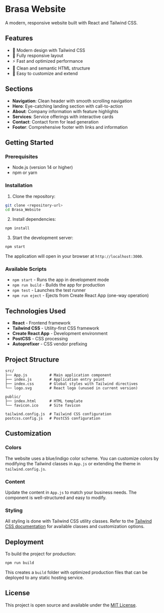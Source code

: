 # Brasa Website

A modern, responsive website built with React and Tailwind CSS.

## Features

- 🎨 Modern design with Tailwind CSS
- 📱 Fully responsive layout
- ⚡ Fast and optimized performance
- 🎯 Clean and semantic HTML structure
- 🔧 Easy to customize and extend

## Sections

- **Navigation**: Clean header with smooth scrolling navigation
- **Hero**: Eye-catching landing section with call-to-action
- **About**: Company information with feature highlights
- **Services**: Service offerings with interactive cards
- **Contact**: Contact form for lead generation
- **Footer**: Comprehensive footer with links and information

## Getting Started

### Prerequisites

- Node.js (version 14 or higher)
- npm or yarn

### Installation

1. Clone the repository:
```bash
git clone <repository-url>
cd Brasa_Website
```

2. Install dependencies:
```bash
npm install
```

3. Start the development server:
```bash
npm start
```

The application will open in your browser at `http://localhost:3000`.

### Available Scripts

- `npm start` - Runs the app in development mode
- `npm run build` - Builds the app for production
- `npm test` - Launches the test runner
- `npm run eject` - Ejects from Create React App (one-way operation)

## Technologies Used

- **React** - Frontend framework
- **Tailwind CSS** - Utility-first CSS framework
- **Create React App** - Development environment
- **PostCSS** - CSS processing
- **Autoprefixer** - CSS vendor prefixing

## Project Structure

```
src/
├── App.js          # Main application component
├── index.js        # Application entry point
├── index.css       # Global styles with Tailwind directives
└── logo.svg        # React logo (unused in current version)

public/
├── index.html      # HTML template
└── favicon.ico     # Site favicon

tailwind.config.js  # Tailwind CSS configuration
postcss.config.js   # PostCSS configuration
```

## Customization

### Colors
The website uses a blue/indigo color scheme. You can customize colors by modifying the Tailwind classes in `App.js` or extending the theme in `tailwind.config.js`.

### Content
Update the content in `App.js` to match your business needs. The component is well-structured and easy to modify.

### Styling
All styling is done with Tailwind CSS utility classes. Refer to the [Tailwind CSS documentation](https://tailwindcss.com/docs) for available classes and customization options.

## Deployment

To build the project for production:

```bash
npm run build
```

This creates a `build` folder with optimized production files that can be deployed to any static hosting service.

## License

This project is open source and available under the [MIT License](LICENSE).
